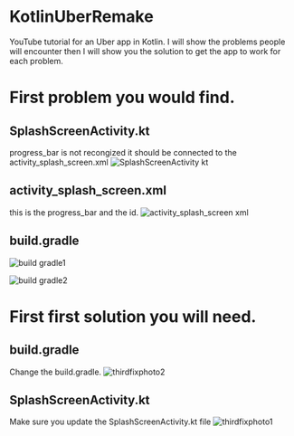 # KotlinUberRemake
YouTube tutorial for an Uber app in Kotlin. 
I will show the problems people will encounter then I will show you the solution to get the app to work for each problem.

# First problem you would find.
## SplashScreenActivity.kt
progress_bar is not recongized it should be connected to the activity_splash_screen.xml
![SplashScreenActivity kt](https://user-images.githubusercontent.com/21030885/100082433-93cdc500-2e8b-11eb-8952-977bedc6c29a.png)

## activity_splash_screen.xml
this is the progress_bar and the id.
![activity_splash_screen xml](https://user-images.githubusercontent.com/21030885/100082520-af38d000-2e8b-11eb-826a-11db073d32eb.png)

## build.gradle
![build gradle1](https://user-images.githubusercontent.com/21030885/100084615-5454a800-2e8e-11eb-8ee7-4d4a4ccbb2a9.png)

![build gradle2](https://user-images.githubusercontent.com/21030885/100084646-5d457980-2e8e-11eb-87f8-66157542fb8c.png)

# First first solution you will need.
## build.gradle
Change the build.gradle.
![thirdfixphoto2](https://user-images.githubusercontent.com/21030885/100540779-d96f0100-3282-11eb-8ba1-dc68b30d9dd7.png)

## SplashScreenActivity.kt
Make sure you update the SplashScreenActivity.kt file
![thirdfixphoto1](https://user-images.githubusercontent.com/21030885/100540775-d4aa4d00-3282-11eb-80bc-b040b4ff6b81.png)


